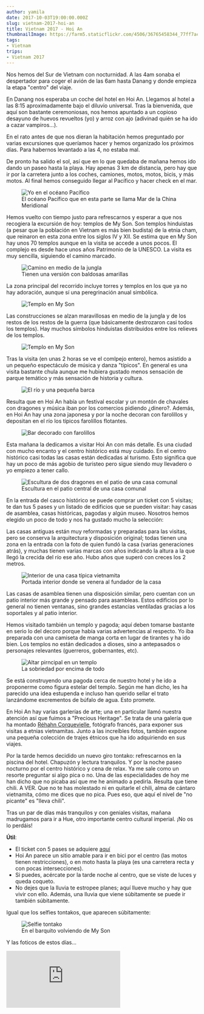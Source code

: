 ```yaml
---
author: yamila
date: 2017-10-03T19:00:00.000Z
slug: vietnam-2017-hoi-an
title: Vietnam 2017 - Hoi An
thumbnailImage: https://farm5.staticflickr.com/4506/36765458344_77ff7ac0f2_c.jpg
tags:
- Vietnam
trips:
- Vietnam 2017
---
```


Nos hemos del Sur de Vietnam con nocturnidad. A las 4am sonaba el despertador para coger el avión de las 6am hasta Danang y donde empieza la etapa "centro" del viaje.

<!--more-->

En Danang nos esperaba un coche del hotel en Hoi An. Llegamos al hotel a las 8:15 aproximadamente bajo el diluvio universal. Tras la bienvenida, que aquí son bastante ceremoniosas, nos hemos apuntado a un copioso desayuno de huevos revueltos (yo) y arroz con ajo (adivinad quién se ha ido a cazar vampiros...).

En el rato antes de que nos dieran la habitación hemos preguntado por varias excursiones que queríamos hacer y hemos organizado los próximos días. Para habernos levantado a las 4, no estaba mal.

De pronto ha salido el sol, así que en lo que quedaba de mañana hemos ido dando un paseo hasta la playa. Hay apenas 3 km de distancia, pero hay que ir por la carretera junto a los coches, camiones, motos, motos, bicis, y más motos. Al final hemos conseguido llegar al Pacífico y hacer check en el mar.

<figure>
<img src="https://farm5.staticflickr.com/4495/37474077981_5e82681155_c.jpg" alt="Yo en el océano Pacífico" />
<figcaption>El océano Pacífico que en esta parte se llama Mar de la China Meridional</figcaption>
</figure>

Hemos vuelto con tiempo justo para refrescarnos y esperar a que nos recogiera la excursión de hoy: templos de My Son. Son templos hinduistas (a pesar que la población en Vietnam es más bien budista) de la etnia cham, que reinaron en esta zona entre los siglos IV y XII. Se estima que en My Son hay unos 70 templos aunque en la visita se accede a unos pocos. El complejo es desde hace unos años Patrimonio de la UNESCO. La visita es muy sencilla, siguiendo el camino marcado.

<figure>
<img src="https://farm5.staticflickr.com/4508/37474165551_c93db0167a_c.jpg" alt="Camino en medio de la jungla" />
<figcaption>Tienen una versión con baldosas amarillas</figcaption>
</figure>

La zona principal del recorrido incluye torres y templos en los que ya no hay adoración, aunque sí una peregrinación anual simbólica.

<figure>
<img src="https://farm5.staticflickr.com/4470/23622648968_8e52c9d99b_c.jpg" alt="Templo en My Son" />
</figure>

Las construcciones se alzan maravillosas en medio de la jungla y de los restos de los restos de la guerra (que básicamente destrozaron casi todos los templos). Hay muchos símbolos hinduistas distribuidos entre los relieves de los templos.

<figure>
<img src="https://farm5.staticflickr.com/4506/36765458344_77ff7ac0f2_c.jpg" alt="Templo en My Son" />
</figure>

Tras la visita (en unas 2 horas se ve el comlpejo entero), hemos asistido a un pequeño espectáculo de música y danza "típicos". En general es una visita bastante chula aunque me hubiera gustado menos sensación de parque temático y más sensación de historia y cultura.

<figure>
<img src="https://farm5.staticflickr.com/4466/37474097991_c207d85448_c.jpg" alt="El río y una pequeña barca" />
</figure>

Resulta que en Hoi An había un festival escolar y un montón de chavales con dragones y música iban por los comercios pidiendo ¿dinero?. Además, en Hoi An hay una zona japonesa y por la noche decoran con farolillos y depositan en el río los típicos farolillos flotantes.

<figure>
<img src="https://farm5.staticflickr.com/4498/37474584941_19792e6efd_c.jpg" alt="Bar decorado con farolillos" />
</figure>

Esta mañana la dedicamos a visitar Hoi An con más detalle. Es una ciudad con mucho encanto y el centro histórico está muy cuidado. En el centro histórico casi todas las casas están dedicadas al turismo. Esto significa que hay un poco de más agobio de turisteo pero sigue siendo muy llevadero o yo empiezo a tener callo.

<figure>
<img src="https://farm5.staticflickr.com/4468/37447929136_6d120b4f78_c.jpg" alt="Escultura de dos dragones en el patio de una casa comunal" />
<figcaption>Escultura en el patio central de una casa comunal</figcaption>
</figure>

En la entrada del casco histórico se puede comprar un ticket con 5 visitas; te dan tus 5 pases y un listado de edificios que se pueden visitar: hay casas de asamblea, casas históricas, pagodas y algún museo. Nosotros hemos elegido un poco de todo y nos ha gustado mucho la selección:

Las casas antiguas están muy reformadas y preparadas para las visitas, pero se conserva la arquitectura y disposición original; todas tienen una zona en la entrada con la foto de quien fundó la casa (varias generaciones atrás), y muchas tienen varias marcas con años indicando la altura a la que llegó la crecida del río ese año. Hubo años que superó con creces los 2 metros.

<figure>
<img src="https://farm5.staticflickr.com/4464/37495797871_856e581095_c.jpg" alt="Interior de una casa típica vietnamita" />
<figcaption>Portada interior donde se venera al fundador de la casa</figcaption>
</figure>

Las casas de asamblea tienen una disposición similar, pero cuentan con un patio interior más grande y pensado para asambleas. Estos edificios por lo general no tienen ventanas, sino grandes estancias ventiladas gracias a los soportales y al patio interior.

Hemos visitado también un templo y pagoda; aquí deben tomarse bastante en serio lo del decoro porque había varias advertencias al respecto. Yo iba preparada con una camiseta de manga corta en lugar de tirantes y ha ido bien. Los templos no están dedicados a dioses, sino a antepasados o personajes relevantes (guerreros, gobernantes, etc).

<figure>
<img src="https://farm5.staticflickr.com/4496/37447919906_52318b59a6_c.jpg" alt="Altar pirncipal en un templo" />
<figcaption>La sobriedad por encima de todo</figcaption>
</figure>

Se está construyendo una pagoda cerca de nuestro hotel y he ido a proponerme como figura estelar del templo. Según me han dicho, les ha parecido una idea estupenda e incluso han querido sellar el trato lanzándome excrementos de búfalo de agua. Esto promete.

En Hoi An hay varias garlerías de arte; una en particular llamó nuestra atención así que fuimos a "Precious Heritage". Se trata de una galería que ha montado <a href="http://www.rehahnphotographer.com/project/hidden-smile/" target="_new">Réhahn Corquevielle</a>, fotógrafo francés, para exponer sus visitas a etnias vietnamitas. Junto a las increíbles fotos, también expone una pequeña colección de trajes étnicos que ha ido adquiriendo en sus viajes.

Por la tarde hemos decidido un nuevo giro tontako: refrescarnos en la piscina del hotel. Chapuzón y lectura tranquilos. Y por la noche paseo nocturno por el centro histórico y cena de relax. Ya me sale como un resorte preguntar si algo pica o no. Una de las especialidades de hoy me han dicho que no picaba así que me he animado a pedirla. Resulta que tiene chili. A VER. Que no te has molestado ni en quitarle el chili, alma de cántaro vietnamita, cómo me dices que no pica. Pues eso, que aquí el nivel de "no picante" es "lleva chili".

Tras un par de días más tranquilos y con geniales visitas, mañana madrugamos para ir a Hue, otro importante centro cultural imperial. ¡No os lo perdáis!

<strong>Útil</strong>:

- El ticket con 5 pases se adquiere <a href="https://goo.gl/maps/mLYb7uD1bWt" target="_new">aquí</a>
- Hoi An parece un sitio amable para ir en bici por el centro (las motos tienen restricciones), o en moto hasta la playa (es una carretera recta y con pocas intersecciones).
- Si puedes, acércate por la tarde noche al centro, que se viste de luces y queda coqueto.
- No dejes que la lluvia te estropee planes; aquí llueve mucho y hay que vivir con ello. Además, una lluvia que viene súbitamente se puede ir también súbitamente.

Igual que los selfies tontakos, que aparecen súbitamente:

<figure>
<img src="https://farm5.staticflickr.com/4465/36765534344_9a509d5605_c.jpg" alt="Selfie tontako" />
<figcaption>En el barquito volviendo de My Son</figcaption>
</figure>

Y las foticos de estos días...

<div class='embed-container'><iframe src='https://www.flickr.com/photos/125687915@N08/sets/72157687417762064/player' frameborder='0' allowfullscreen webkitallowfullscreen mozallowfullscreen oallowfullscreen msallowfullscreen></iframe></div>
